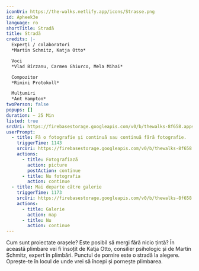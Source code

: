```yaml
---
iconUri: https://the-walks.netlify.app/icons/Strasse.png
id: Apheek3e
language: ro
shortTitle: Stradă
title: Stradă
credits: |-
  Experți / colaboratori
  *Martin Schmitz, Katja Otto*

  Voci
  *Vlad Bîrzanu, Carmen Ghiurco, Mela Mihai*

  Compozitor
  *Rimini Protokoll*

  Mulțumiri
  *Ant Hampton*
twoPerson: false
popups: []
duration: ~ 25 Min
listed: true
srcUri: https://firebasestorage.googleapis.com/v0/b/thewalks-8f658.appspot.com/o/mp3%2Fapi-v1%2Fro_Apheek3e%2Fwalk_2_Street_RO__22_09.mp3?alt=media&token=a06280ed-1541-4750-a196-e25d110f0f40
userPrompt:
  - title: Fă o fotografie și continuă sau continuă fără fotografie.
    triggerTime: 1143
    srcUri: https://firebasestorage.googleapis.com/v0/b/thewalks-8f658.appspot.com/o/mp3%2Fv0%2Fde_Apheek3e%2Fde_Apheek3e_loop_1.mp3?alt=media&token=22464db2-4fbe-4197-9dde-9115c26039e4
    actions:
      - title: Fotografiază
        action: picture
        postAction: continue
      - title: Nu fotografia
        action: continue
  - title: Mai departe către galerie
    triggerTime: 1173
    srcUri: https://firebasestorage.googleapis.com/v0/b/thewalks-8f658.appspot.com/o/static%2Fmedias%2Fmulti_Zeubeel8_loop.mp3?alt=media&token=88349085-3303-48b9-bdc6-fd7b09519a26
    actions:
      - title: Galerie
        action: map
      - title: Nu
        action: continue
---
```

Cum sunt proiectate orașele? Este posibil să mergi fără nicio țintă? În această plimbare vei fi însoțit de Katja Otto, consilier psihologic și de Martin Schmitz, expert în plimbări. Punctul de pornire este o stradă la alegere. Oprește-te în locul de unde vrei să începi și pornește plimbarea.
